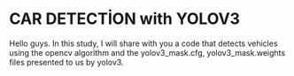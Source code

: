 # CAR DETECTİON with YOLOV3

Hello guys. In this study, I will share with you a code that detects vehicles using the opencv algorithm and the yolov3_mask.cfg, yolov3_mask.weights files presented to us by yolov3.
